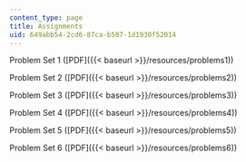 ```yaml
---
content_type: page
title: Assignments
uid: 649abb54-2cd6-87ca-b507-1d1930f52014
---
```


Problem Set 1 ([PDF]({{< baseurl >}}/resources/problems1))

Problem Set 2 ([PDF]({{< baseurl >}}/resources/problems2))

Problem Set 3 ([PDF]({{< baseurl >}}/resources/problems3))

Problem Set 4 ([PDF]({{< baseurl >}}/resources/problems4))

Problem Set 5 ([PDF]({{< baseurl >}}/resources/problems5))

Problem Set 6 ([PDF]({{< baseurl >}}/resources/problems6))